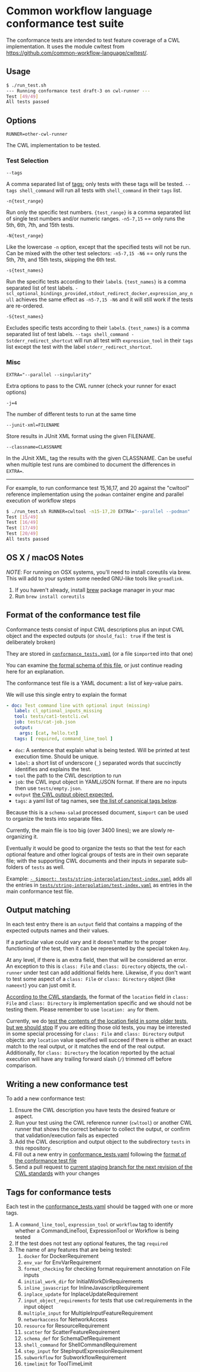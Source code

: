 # Common workflow language conformance test suite

The conformance tests are intended to test feature coverage of a CWL
implementation.  It uses the module cwltest from https://github.com/common-workflow-language/cwltest/.

## Usage

```bash
$ ./run_test.sh
--- Running conformance test draft-3 on cwl-runner ---
Test [49/49]
All tests passed
```


## Options

`RUNNER=other-cwl-runner`

The CWL implementation to be tested.

### Test Selection

`--tags`

A comma separated list of [tags](#tags-for-conformance-tests); only tests with these tags will be tested.
`--tags shell_command` will run all tests with `shell_command` in their `tags` list.

`-n{test_range}`

Run only the specific test numbers. `{test_range}` is a comma separated list of
single test numbers and/or numeric ranges.
`-n5-7,15` == only runs the 5th, 6th, 7th, and 15th tests.

`-N{test_range}`

Like the lowercase `-n` option, except that the specified tests will not be run.
Can be mixed with the other test selectors: `-n5-7,15 -N6` == only runs the 5th, 7th, and 15th tests, skipping the 6th test.

`-s{test_names}`

Run the specific tests according to their `label`s. `{test_names}` is a comma separated list of
test labels. `-scl_optional_bindings_provided,stdout_redirect_docker,expression_any_null`
achieves the same effect as `-n5-7,15 -N6` and it will still work if the tests are re-ordered.

`-S{test_names}`

Excludes specific tests according to their `label`s. `{test_names}` is a comma separated list of
test labels. `--tags shell_command -Sstderr_redirect_shortcut` will run all test with `expression_tool`
in their `tags` list except the test with the label `stderr_redirect_shortcut`.

### Misc

`EXTRA="--parallel --singularity"`

Extra options to pass to the CWL runner (check your runner for exact options)

`-j=4`

The number of different tests to run at the same time

`--junit-xml=FILENAME`

Store results in JUnit XML format using the given FILENAME.

`--classname=CLASSNAME`

In the JUnit XML, tag the results with the given CLASSNAME.
Can be useful when multiple test runs are combined to document the differences in `EXTRA=`.

---

For example, to run conformance test 15,16,17, and 20 against the "cwltool"
reference implementation using the `podman` container engine
and parallel execution of workflow steps

```bash
$ ./run_test.sh RUNNER=cwltool -n15-17,20 EXTRA="--parallel --podman"
Test [15/49]
Test [16/49]
Test [17/49]
Test [20/49]
All tests passed
```

## OS X / macOS Notes

_NOTE_: For running on OSX systems, you'll need to install coreutils via brew. This will add to your
system some needed GNU-like tools like `greadlink`.

1. If you haven't already, install [brew](http://brew.sh/) package manager in your mac
2. Run `brew install coreutils`

## Format of the conformance test file

Conformance tests consist of input CWL descriptions plus an input CWL object
and the expected outputs (or `should_fail: true` if the test is deliberately broken)

They are stored in [`conformance_tests.yaml`](https://github.com/common-workflow-language/cwl-v1.2/blob/main/conformance_tests.yaml)
(or a file `$import`ed into that one)

You can examine [the formal schema of this file](https://github.com/common-workflow-language/cwltest/blob/main/cwltest/cwltest-schema.yml),
or just continue reading here for an explanation.

The conformance test file is a YAML document: a list of key-value pairs.

We will use this single entry to explain the format
``` yaml
- doc: Test command line with optional input (missing)
   label: cl_optional_inputs_missing
   tool: tests/cat1-testcli.cwl  
   job: tests/cat-job.json
   output:
     args: [cat, hello.txt]
   tags: [ required, command_line_tool ]
```
- `doc`: A sentence that explain what is being tested. Will be printed at test execution time. Should be unique.
- `label`: a short list of  underscore (`_`) separated words that succinctly identifies and explains the test.
- `tool` the path to the CWL description to run
- `job`: the CWL input object in YAML/JSON format. If there are no inputs then use `tests/empty.json`.
- `output` [the CWL output object expected.](#output-matching)
- `tags`: a yaml list of tag names, see [the list of canonical tags below](#tags-for-conformance-tests).

Because this is a `schema-salad` processed document, `$import` can be used to organize the tests into separate files.

Currently, the main file is too big (over 3400 lines); we are slowly re-organizing it.

Eventually it would be good to organize the tests so that the test for each optional feature and other logical groups of tests are in their own separate file;
with the supporting CWL documents and their inputs in separate sub-folders of `tests` as well.

Example: [`- $import: tests/string-interpolation/test-index.yaml`](https://github.com/common-workflow-language/cwl-v1.2/blob/5f27e234b4ca88ed1280dedf9e3391a01de12912/conformance_tests.yaml#L3395)
adds all the entries in [`tests/string-interpolation/test-index.yaml`](https://github.com/common-workflow-language/cwl-v1.2/blob/main/tests/string-interpolation/test-index.yaml)
as entries in the main conformance test file.

## Output matching

In each test entry there is an `output` field that contains a mapping of the expected outputs names and their values.

If a particular value could vary and it doesn't matter to the proper functioning of the test, then it can be represented by the special token `Any`.

At any level, if there is an extra field, then that will be considered an error.
An exception to this is `class: File` and `class: Directory` objects, the `cwl-runner` under test can add additional fields here.
Likewise, if you don't want to test some aspect of a `class: File` or `class: Directory` object (like `nameext`) you can just omit it.

[According to the CWL standards](https://www.commonwl.org/v1.2/CommandLineTool.html#File), the format of the `location` field in 
`class: File` and `class: Directory` is implementation specific and we should not be testing them.
Please remember to use `location: any` for them.

Currently, we do [test the contents of the location field in some older tests, but we should stop](https://github.com/common-workflow-language/common-workflow-language/issues/930)
If you are editing those old tests, you may be interested in some special processing for  `class: File` and `class: Directory` output objects:
any `location` value specified will succeed if there is either an exact match to the real output, or it matches the end of the real output.
Additionally, for `class: Directory` the location reported by the actual execution will have any trailing forward slash (`/`) trimmed off before comparison.

## Writing a new conformance test

To add a new conformance test:
1. Ensure the CWL description you have tests the desired feature or aspect.
2. Run your test using the CWL reference runner (`cwltool`) or another CWL runner
     that shows the correct behavior to collect the output, or confirm that validation/execution fails as expected
3. Add the CWL description and output object to the subdirectory `tests` in this repository.
4. Fill out a new entry in [conformance_tests.yaml](conformance_tests.yaml) following the [format of the conformance test file](#format-of-the-conformance-test-file)
5. Send a pull request to [current staging branch for the next revision of the CWL standards](https://github.com/common-workflow-language/cwl-v1.2/tree/1.2.1_proposed) 
     with your changes

## Tags for conformance tests

Each test in the [conformance_tests.yaml](conformance_tests.yaml) should be tagged with one or more tags.

1. A `command_line_tool`, `expression_tool` or `workflow` tag to identify whether a CommandLineTool, ExpressionTool
   or Workflow is being tested
2. If the test does not test any optional features, the tag `required`
3. The name of any features that are being tested:
    1. `docker` for DockerRequirement
    1. `env_var` for EnvVarRequirement
    1. `format_checking` for checking format requirement annotation on File inputs
    1. `initial_work_dir` for InitialWorkDirRequirements
    1. `inline_javascript` for InlineJavascriptRequirement
    1. `inplace_update` for InplaceUpdateRequirement
    1. `input_object_requirements` for tests that use cwl:requirements in the input object
    1. `multiple_input` for MultipleInputFeatureRequirement
    1. `networkaccess` for NetworkAccess
    1. `resource` for ResourceRequirement
    1. `scatter` for ScatterFeatureRequirement
    1. `schema_def` for SchemaDefRequirement
    1. `shell_command` for ShellCommandRequirement
    1. `step_input` for StepInputExpressionRequirement
    1. `subworkflow` for SubworkflowRequirement
    1. `timelimit` for ToolTimeLimit
